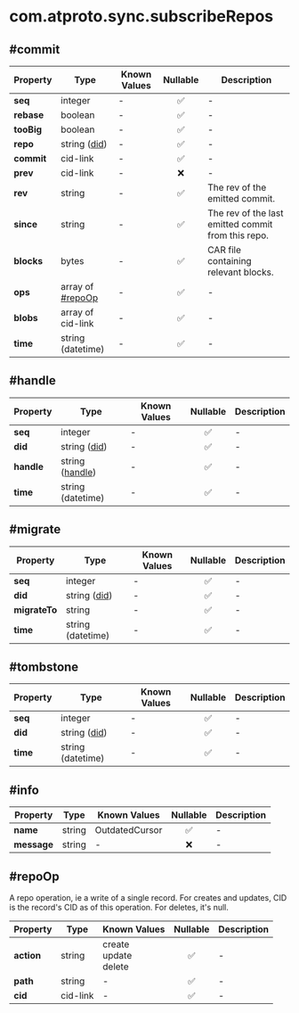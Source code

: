 # com.atproto.sync.subscribeRepos

## #commit

| Property | Type | Known Values | Nullable | Description |
| --- | --- | --- | :---: | --- |
| **seq** | integer | - | ✅ | - |
| **rebase** | boolean | - | ✅ | - |
| **tooBig** | boolean | - | ✅ | - |
| **repo** | string ([did](https://atproto.com/specs/did)) | - | ✅ | - |
| **commit** | cid-link | - | ✅ | - |
| **prev** | cid-link | - | ❌ | - |
| **rev** | string | - | ✅ | The rev of the emitted commit. |
| **since** | string | - | ✅ | The rev of the last emitted commit from this repo. |
| **blocks** | bytes | - | ✅ | CAR file containing relevant blocks. |
| **ops** | array of [#repoOp](##repoOp) | - | ✅ | - |
| **blobs** | array of cid-link | - | ✅ | - |
| **time** | string (datetime) | - | ✅ | - |

## #handle

| Property | Type | Known Values | Nullable | Description |
| --- | --- | --- | :---: | --- |
| **seq** | integer | - | ✅ | - |
| **did** | string ([did](https://atproto.com/specs/did)) | - | ✅ | - |
| **handle** | string ([handle](https://atproto.com/specs/handle)) | - | ✅ | - |
| **time** | string (datetime) | - | ✅ | - |

## #migrate

| Property | Type | Known Values | Nullable | Description |
| --- | --- | --- | :---: | --- |
| **seq** | integer | - | ✅ | - |
| **did** | string ([did](https://atproto.com/specs/did)) | - | ✅ | - |
| **migrateTo** | string | - | ✅ | - |
| **time** | string (datetime) | - | ✅ | - |

## #tombstone

| Property | Type | Known Values | Nullable | Description |
| --- | --- | --- | :---: | --- |
| **seq** | integer | - | ✅ | - |
| **did** | string ([did](https://atproto.com/specs/did)) | - | ✅ | - |
| **time** | string (datetime) | - | ✅ | - |

## #info

| Property | Type | Known Values | Nullable | Description |
| --- | --- | --- | :---: | --- |
| **name** | string | OutdatedCursor | ✅ | - |
| **message** | string | - | ❌ | - |

## #repoOp

A repo operation, ie a write of a single record. For creates and updates, CID is the record's CID as of this operation. For deletes, it's null.

| Property | Type | Known Values | Nullable | Description |
| --- | --- | --- | :---: | --- |
| **action** | string | create<br>update<br>delete | ✅ | - |
| **path** | string | - | ✅ | - |
| **cid** | cid-link | - | ✅ | - |
